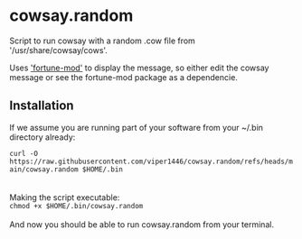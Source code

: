 # cowsay.random
Script to run cowsay with a random .cow file from '/usr/share/cowsay/cows'.

Uses <ins>'fortune-mod'</ins> to display the message, so either edit the cowsay message 
or see the fortune-mod package as a dependencie.


## Installation

If we assume you are running part of your software from your ~/.bin directory already:

`curl -O https://raw.githubusercontent.com/viper1446/cowsay.random/refs/heads/main/cowsay.random $HOME/.bin`<br/>
<br/>
<br/>
Making the script executable:
<br/>
`chmod +x $HOME/.bin/cowsay.random`
<br/>
<br/>
And now you should be able to run cowsay.random from your terminal.
